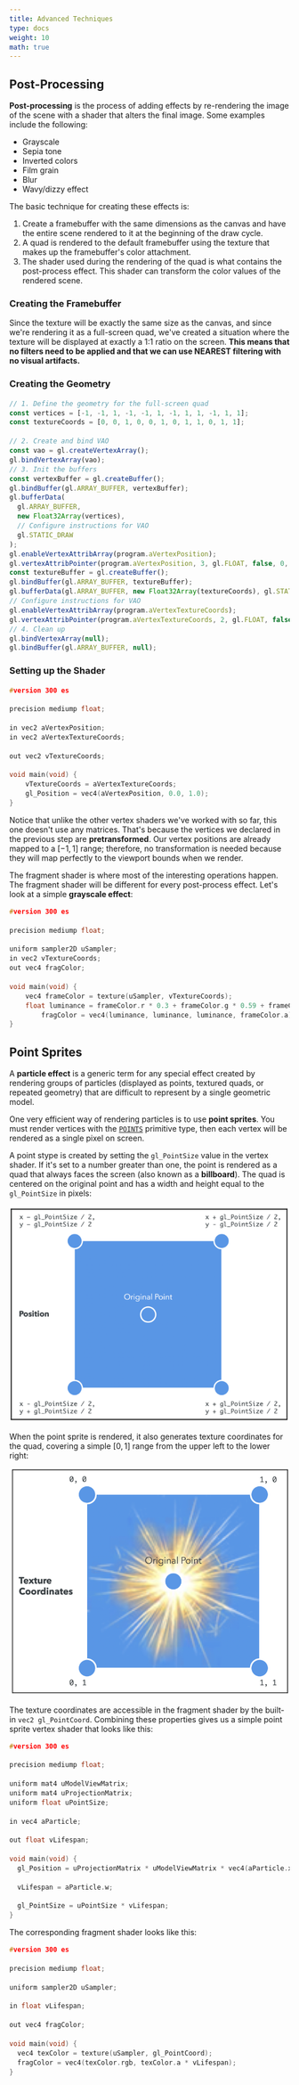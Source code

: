 ```yaml
---
title: Advanced Techniques
type: docs
weight: 10
math: true
---
```


## Post-Processing

**Post-processing** is the process of adding effects by re-rendering the image of the scene with a shader that alters the final image. Some examples include the following:

- Grayscale
- Sepia tone
- Inverted colors
- Film grain
- Blur
- Wavy/dizzy effect

The basic technique for creating these effects is:

1. Create a framebuffer with the same dimensions as the canvas and have the entire scene rendered to it at the beginning of the draw cycle.
2. A quad is rendered to the default framebuffer using the texture that makes up the framebuffer's color attachment.
3. The shader used during the rendering of the quad is what contains the post-process effect. This shader can transform the color values of the rendered scene.

### Creating the Framebuffer

Since the texture will be exactly the same size as the canvas, and since we're rendering it as a full-screen quad, we've created a situation where the texture will be displayed at exactly a 1:1 ratio on the screen. **This means that no filters need to be applied and that we can use NEAREST filtering with no visual artifacts.**

### Creating the Geometry

```javascript
// 1. Define the geometry for the full-screen quad
const vertices = [-1, -1, 1, -1, -1, 1, -1, 1, 1, -1, 1, 1];
const textureCoords = [0, 0, 1, 0, 0, 1, 0, 1, 1, 0, 1, 1];

// 2. Create and bind VAO
const vao = gl.createVertexArray();
gl.bindVertexArray(vao);
// 3. Init the buffers
const vertexBuffer = gl.createBuffer();
gl.bindBuffer(gl.ARRAY_BUFFER, vertexBuffer);
gl.bufferData(
  gl.ARRAY_BUFFER,
  new Float32Array(vertices),
  // Configure instructions for VAO
  gl.STATIC_DRAW
);
gl.enableVertexAttribArray(program.aVertexPosition);
gl.vertexAttribPointer(program.aVertexPosition, 3, gl.FLOAT, false, 0, 0);
const textureBuffer = gl.createBuffer();
gl.bindBuffer(gl.ARRAY_BUFFER, textureBuffer);
gl.bufferData(gl.ARRAY_BUFFER, new Float32Array(textureCoords), gl.STATIC_DRAW);
// Configure instructions for VAO
gl.enableVertexAttribArray(program.aVertexTextureCoords);
gl.vertexAttribPointer(program.aVertexTextureCoords, 2, gl.FLOAT, false, 0, 0);
// 4. Clean up
gl.bindVertexArray(null);
gl.bindBuffer(gl.ARRAY_BUFFER, null);
```

### Setting up the Shader

```c
#version 300 es

precision mediump float;

in vec2 aVertexPosition;
in vec2 aVertexTextureCoords;

out vec2 vTextureCoords;

void main(void) {
    vTextureCoords = aVertexTextureCoords;
    gl_Position = vec4(aVertexPosition, 0.0, 1.0);
}
```

Notice that unlike the other vertex shaders we've worked with so far, this one doesn't use any matrices. That's because the vertices we declared in the previous step are **pretransformed**. Our vertex positions are already mapped to a $[-1, 1]$ range; therefore, no transformation is needed because they will map perfectly to the viewport bounds when we render.

The fragment shader is where most of the interesting operations happen. The fragment shader will be different for every post-process effect. Let's look at a simple **grayscale effect**:

```c
#version 300 es

precision mediump float;

uniform sampler2D uSampler;
in vec2 vTextureCoords;
out vec4 fragColor;

void main(void) {
    vec4 frameColor = texture(uSampler, vTextureCoords);
    float luminance = frameColor.r * 0.3 + frameColor.g * 0.59 + frameColor.b* 0.11;
        fragColor = vec4(luminance, luminance, luminance, frameColor.a);
}
```

## Point Sprites

A **particle effect** is a generic term for any special effect created by rendering groups of particles (displayed as points, textured quads, or repeated geometry) that are difficult to represent by a single geometric model.

One very efficient way of rendering particles is to use **point sprites**. You must render vertices with the [`POINTS`](../02/#drawelements-modes) primitive type, then each vertex will be rendered as a single pixel on screen.

A point stype is created by setting the `gl_PointSize` value in the vertex shader. If it's set to a number greater than one, the point is rendered as a quad that always faces the screen (also known as a **billboard**). The quad is centered on the original point and has a width and height equal to the `gl_PointSize` in pixels:

![Point Sprite](./assets/point_sprite.png)

When the point sprite is rendered, it also generates texture coordinates for the quad, covering a simple $[0, 1]$ range from the upper left to the lower right:

![Point Sprite Texture](./assets/point_sprite_texture.png)

The texture coordinates are accessible in the fragment shader by the built-in `vec2 gl_PointCoord`. Combining these properties gives us a simple point sprite vertex shader that looks like this:

```c
#version 300 es

precision mediump float;

uniform mat4 uModelViewMatrix;
uniform mat4 uProjectionMatrix;
uniform float uPointSize;

in vec4 aParticle;

out float vLifespan;

void main(void) {
  gl_Position = uProjectionMatrix * uModelViewMatrix * vec4(aParticle.xyz, 1.0);
  
  vLifespan = aParticle.w;
  
  gl_PointSize = uPointSize * vLifespan;
}
```

The corresponding fragment shader looks like this:

```c
#version 300 es

precision mediump float;

uniform sampler2D uSampler;

in float vLifespan;

out vec4 fragColor;

void main(void) {
  vec4 texColor = texture(uSampler, gl_PointCoord);
  fragColor = vec4(texColor.rgb, texColor.a * vLifespan);
}
```
